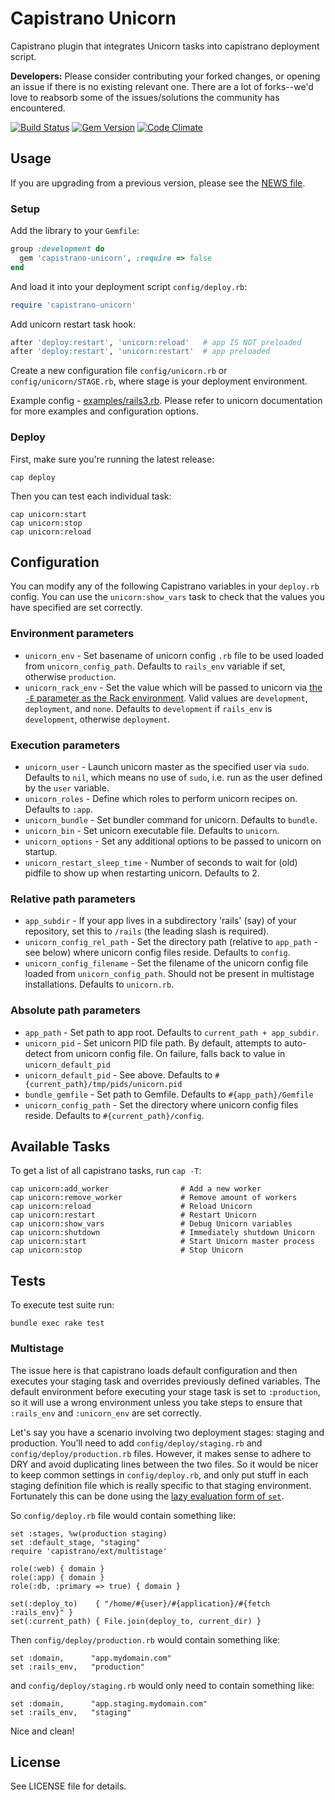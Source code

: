 # Capistrano Unicorn

Capistrano plugin that integrates Unicorn tasks into capistrano deployment script.

**Developers:** Please consider contributing your forked changes, or opening an
issue if there is no existing relevant one. There are a lot of forks--we'd love
to reabsorb some of the issues/solutions the community has encountered.

[![Build Status](https://travis-ci.org/sosedoff/capistrano-unicorn.png?branch=master)](https://travis-ci.org/sosedoff/capistrano-unicorn)
[![Gem Version](https://badge.fury.io/rb/capistrano-unicorn.png)](http://badge.fury.io/rb/capistrano-unicorn)
[![Code Climate](https://codeclimate.com/github/sosedoff/capistrano-unicorn.png)](https://codeclimate.com/github/sosedoff/capistrano-unicorn)

## Usage

If you are upgrading from a previous version, please see the [NEWS file](NEWS.md).

### Setup

Add the library to your `Gemfile`:

```ruby
group :development do
  gem 'capistrano-unicorn', :require => false
end
```

And load it into your deployment script `config/deploy.rb`:

```ruby
require 'capistrano-unicorn'
```

Add unicorn restart task hook:

```ruby
after 'deploy:restart', 'unicorn:reload'   # app IS NOT preloaded
after 'deploy:restart', 'unicorn:restart'  # app preloaded
```

Create a new configuration file `config/unicorn.rb` or `config/unicorn/STAGE.rb`, 
where stage is your deployment environment.

Example config - [examples/rails3.rb](https://github.com/sosedoff/capistrano-unicorn/blob/master/examples/rails3.rb). 
Please refer to unicorn documentation for more examples and configuration options.

### Deploy

First, make sure you're running the latest release:

```
cap deploy
```

Then you can test each individual task:

```
cap unicorn:start
cap unicorn:stop
cap unicorn:reload
```

## Configuration

You can modify any of the following Capistrano variables in your `deploy.rb` config.
You can use the `unicorn:show_vars` task to check that the values you have specified
are set correctly.

### Environment parameters

- `unicorn_env`             - Set basename of unicorn config `.rb` file to be used loaded from `unicorn_config_path`. Defaults to `rails_env` variable if set, otherwise `production`.
- `unicorn_rack_env`        - Set the value which will be passed to unicorn via [the `-E` parameter as the Rack environment](http://unicorn.bogomips.org/unicorn_1.html). Valid values are `development`, `deployment`, and `none`. Defaults to `development` if `rails_env` is `development`, otherwise `deployment`.

### Execution parameters

- `unicorn_user`            - Launch unicorn master as the specified user via `sudo`. Defaults to `nil`, which means no use of `sudo`, i.e. run as the user defined by the `user` variable.
- `unicorn_roles`           - Define which roles to perform unicorn recipes on. Defaults to `:app`.
- `unicorn_bundle`          - Set bundler command for unicorn. Defaults to `bundle`.
- `unicorn_bin`             - Set unicorn executable file. Defaults to `unicorn`.
- `unicorn_options`         - Set any additional options to be passed to unicorn on startup.
- `unicorn_restart_sleep_time` - Number of seconds to wait for (old) pidfile to show up when restarting unicorn. Defaults to 2.

### Relative path parameters

- `app_subdir`              - If your app lives in a subdirectory 'rails' (say) of your repository, set this to `/rails` (the leading slash is required).
- `unicorn_config_rel_path` - Set the directory path (relative to `app_path` - see below) where unicorn config files reside. Defaults to `config`.
- `unicorn_config_filename` - Set the filename of the unicorn config file loaded from `unicorn_config_path`. Should not be present in multistage installations. Defaults to `unicorn.rb`.

### Absolute path parameters

- `app_path`                - Set path to app root. Defaults to `current_path + app_subdir`.
- `unicorn_pid`             - Set unicorn PID file path. By default, attempts to auto-detect from unicorn config file. On failure, falls back to value in `unicorn_default_pid`
- `unicorn_default_pid`     - See above. Defaults to `#{current_path}/tmp/pids/unicorn.pid`
- `bundle_gemfile`          - Set path to Gemfile. Defaults to `#{app_path}/Gemfile`
- `unicorn_config_path`     - Set the directory where unicorn config files reside. Defaults to `#{current_path}/config`.

## Available Tasks

To get a list of all capistrano tasks, run `cap -T`:

```
cap unicorn:add_worker                # Add a new worker
cap unicorn:remove_worker             # Remove amount of workers
cap unicorn:reload                    # Reload Unicorn
cap unicorn:restart                   # Restart Unicorn
cap unicorn:show_vars                 # Debug Unicorn variables
cap unicorn:shutdown                  # Immediately shutdown Unicorn
cap unicorn:start                     # Start Unicorn master process
cap unicorn:stop                      # Stop Unicorn
```

## Tests

To execute test suite run:

```
bundle exec rake test
```

### Multistage

The issue here is that capistrano loads default configuration and then
executes your staging task and overrides previously defined
variables. The default environment before executing your stage task is
set to `:production`, so it will use a wrong environment unless you
take steps to ensure that `:rails_env` and `:unicorn_env` are
set correctly.

Let's say you have a scenario involving two deployment stages: staging
and production.  You’ll need to add `config/deploy/staging.rb` and
`config/deploy/production.rb` files.  However, it makes sense to
adhere to DRY and avoid duplicating lines between the two files.  So
it would be nicer to keep common settings in `config/deploy.rb`, and
only put stuff in each staging definition file which is really
specific to that staging environment.  Fortunately this can be done
using the [lazy evaluation form of `set`](https://github.com/capistrano/capistrano/wiki/2.x-DSL-Configuration-Variables-Set).

So `config/deploy.rb` file would contain something like:

    set :stages, %w(production staging)
    set :default_stage, "staging"
    require 'capistrano/ext/multistage'

    role(:web) { domain }
    role(:app) { domain }
    role(:db, :primary => true) { domain }

    set(:deploy_to)    { "/home/#{user}/#{application}/#{fetch :rails_env}" }
    set(:current_path) { File.join(deploy_to, current_dir) }

Then `config/deploy/production.rb` would contain something like:

    set :domain,      "app.mydomain.com"
    set :rails_env,   "production"

and `config/deploy/staging.rb` would only need to contain something like:

    set :domain,      "app.staging.mydomain.com"
    set :rails_env,   "staging"

Nice and clean!

## License

See LICENSE file for details.
